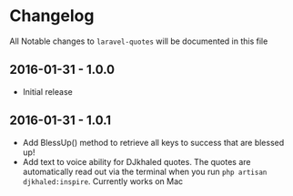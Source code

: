 # Changelog

All Notable changes to `laravel-quotes` will be documented in this file

## 2016-01-31 - 1.0.0
- Initial release

## 2016-01-31 - 1.0.1
- Add BlessUp() method to retrieve all keys to success that are blessed up!
- Add text to voice ability for DJkhaled quotes. The quotes are automatically read out via the terminal when you run `php artisan djkhaled:inspire`. Currently works on Mac